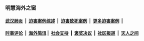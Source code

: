 
### 明慧海外之窗

####  [武汉肺炎](indexes/365.md?t=01162000) &nbsp;|&nbsp;  [迫害案例综述](indexes/328.md?t=01162000) &nbsp;|&nbsp; [迫害致死案例](indexes/277.md?t=01162000)  &nbsp;|&nbsp; [更多迫害案例](indexes/81.md?t=01162000)  &nbsp;|&nbsp; 
####  [时事评论](indexes/251.md?t=01162000) &nbsp;|&nbsp; [海外简讯](indexes/245.md?t=01162000)&nbsp;|&nbsp;  [社会支持](indexes/140.md?t=01162000) &nbsp;|&nbsp; [褒奖决议](indexes/282.md?t=01162000) &nbsp;|&nbsp; [社区报道](indexes/91.md?t=01162000)  &nbsp;|&nbsp; [天人之间](indexes/78.md?t=01162000) 

